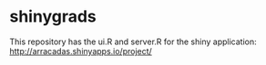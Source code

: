 # shinygrads
This repository has the ui.R and server.R for the shiny application: http://arracadas.shinyapps.io/project/ 
